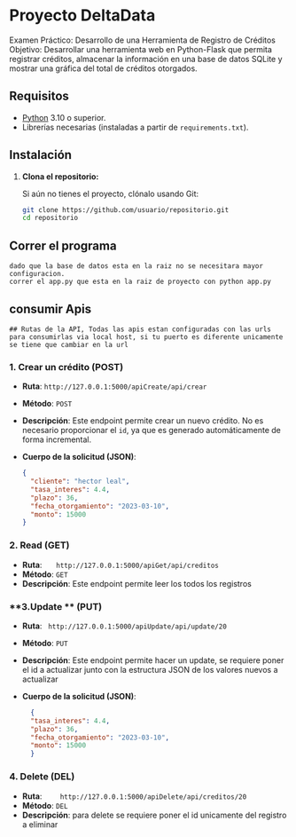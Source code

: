 # Proyecto DeltaData

Examen Práctico: Desarrollo de una Herramienta de Registro de Créditos
Objetivo: Desarrollar una herramienta web en Python-Flask que permita registrar
créditos, almacenar la información en una base de datos SQLite y mostrar una gráfica del
total de créditos otorgados.

## Requisitos

- [Python](https://www.python.org/) 3.10 o superior.
- Librerías necesarias (instaladas a partir de `requirements.txt`).
  
## Instalación

1. **Clona el repositorio:**

   Si aún no tienes el proyecto, clónalo usando Git:

   ```bash
   git clone https://github.com/usuario/repositorio.git
   cd repositorio

## Correr el programa

    dado que la base de datos esta en la raiz no se necesitara mayor configuracion.
    correr el app.py que esta en la raiz de proyecto con python app.py 

## consumir Apis 

    ## Rutas de la API, Todas las apis estan configuradas con las urls para consumirlas via local host, si tu puerto es diferente unicamente se tiene que cambiar en la url

### **1. Crear un crédito** (POST)
- **Ruta**: `http://127.0.0.1:5000/apiCreate/api/crear`
- **Método**: `POST`
- **Descripción**: Este endpoint permite crear un nuevo crédito. No es necesario proporcionar el `id`, ya que es generado automáticamente de forma incremental.

- **Cuerpo de la solicitud (JSON)**:
  ```json
  {
    "cliente": "hector leal",
    "tasa_interes": 4.4,
    "plazo": 36,
    "fecha_otorgamiento": "2023-03-10",
    "monto": 15000
  }

### **2. Read** (GET)
- **Ruta**: `    http://127.0.0.1:5000/apiGet/api/creditos  `
- **Método**: `GET`
- **Descripción**: Este endpoint permite leer los todos los registros

### **3.Update ** (PUT)
- **Ruta**: ` http://127.0.0.1:5000/apiUpdate/api/update/20`
- **Método**: `PUT`
- **Descripción**: Este endpoint permite hacer un update, se requiere poner el id a actualizar junto con la estructura JSON  de los valores nuevos a actualizar

- **Cuerpo de la solicitud (JSON)**:
  ```json
    {
    "tasa_interes": 4.4,
    "plazo": 36,
    "fecha_otorgamiento": "2023-03-10",
    "monto": 15000
    } 

### **4. Delete** (DEL)
- **Ruta**: `    http://127.0.0.1:5000/apiDelete/api/creditos/20`
- **Método**: `DEL`
- **Descripción**:  para delete se requiere poner el id unicamente del registro a eliminar




  

    

   





